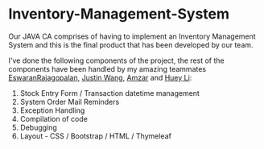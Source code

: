 # Inventory-Management-System

Our JAVA CA comprises of having to implement an Inventory Management System and this is the final product that has been developed by our team.

I've done the following components of the project, the rest of the components have been handled by my amazing teammates <a href="https://github.com/EswaranRajagopalan">EswaranRajagopalan</a>, <a href="https://github.com/juswang">Justin Wang</a>, <a href="https://github.com/AmzarShafarudin">Amzar</a> and <a href="https://github.com/hl08">Huey Li</a>:
1) Stock Entry Form / Transaction datetime management
2) System Order Mail Reminders
3) Exception Handling
4) Compilation of code
5) Debugging 
6) Layout - CSS / Bootstrap / HTML / Thymeleaf

